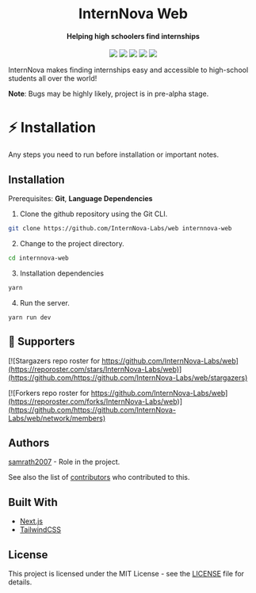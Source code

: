 <h1 align="center">InternNova Web</h1>
<h4 align="center">
Helping high schoolers find internships</h1>
<p align="center">
  <img src="https://img.shields.io/badge/version-1.0.0--beta-green"> <img src="https://img.shields.io/github/license/InternNova-Labs/web"> <img src="https://img.shields.io/tokei/lines/github/InternNova-Labs/web?label=lines%20of%20code"> <img src="https://img.shields.io/github/languages/top/InternNova-Labs/web">
  <img src="https://img.shields.io/github/repo-size/InternNova-Labs/web">
</p>

InternNova makes finding internships easy and accessible to high-school students all over the world!

**Note**: Bugs may be highly likely, project is in pre-alpha stage.

# :zap: Installation

Any steps you need to run before installation or important notes.

## Installation

Prerequisites: **Git**, **Language Dependencies**

1. Clone the github repository using the Git CLI.

```sh
git clone https://github.com/InternNova-Labs/web internnova-web
```

2. Change to the project directory.

```sh
cd internnova-web
```

3. Installation dependencies

```sh
yarn
```

4. Run the server.

```
yarn run dev
```

## :clap: Supporters

[![Stargazers repo roster for https://github.com/InternNova-Labs/web](https://reporoster.com/stars/InternNova-Labs/web)](https://github.com/https://github.com/InternNova-Labs/web/stargazers)

[![Forkers repo roster for https://github.com/InternNova-Labs/web](https://reporoster.com/forks/InternNova-Labs/web)](https://github.com/https://github.com/InternNova-Labs/web/network/members)

## Authors

[samrath2007](https://github.com/samrath2007) - Role in the project.

See also the list of [contributors](https://github.com/web/contributors) who contributed to this.

## Built With

- [Next.js](https://nextjs.org)
- [TailwindCSS](https://tailwindcss.com)

## License

This project is licensed under the MIT License - see the [LICENSE](LICENSE) file for details.
